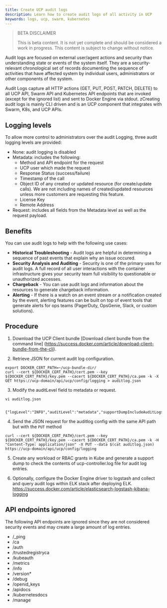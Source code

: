 ```yaml
---
title: Create UCP audit logs
description: Learn how to create audit logs of all activity in UCP
keywords: logs, ucp, swarm, kubernetes
---
```


> BETA DISCLAIMER
>
> This is beta content. It is not yet complete and should be considered a work in progress. This content is subject to change without notice.

Audit logs are focused on external user/agent actions and security than understanding state or events of the system itself. They are a security-relevant chronological set of records documenting the sequence of activities that have affected system by individual users, administrators or other components of the system.

Audit Logs capture all HTTP actions (GET, PUT, POST, PATCH, DELETE) to all UCP API, Swarm API and Kubernetes API endpoints that are invoked (except for the ignored list) and sent to Docker Engine via stdout. zCreating audit logs is mainly CLI driven and is an UCP component that integrates with Swarm, K8s, and UCP APIs.

## Logging levels

To allow more control to administrators over the audit Logging, three audit logging levels are provided:

- None: audit logging is disabled
- Metadata: includes the following:
    - Method and API endpoint for the request
    - UCP user which made the request
    - Response Status (success/failure)
    - Timestamp of the call
    - Object ID of any created or updated resource (for create/update calls). We are not including names of created/updated resources unless more customers are requesting this feature.
    - License Key
    - Remote Address
- Request: includes all fields from the Metadata level as well as the request payload.

## Benefits

You can use audit logs to help with the following use cases:

- **Historical Troubleshooting** - Audit logs are helpful in determining a sequence of past events that explain why an issue occured.
- **Security Analysis and Auditing** - Security is one of the primary uses for audit logs. A full record of all user interactions with the container infrastructure gives your security team full visibility to questionable or unauthorized accesses.
- **Chargeback** - You can use audit logs and information about the resources to generate chargeback information.
- **Alerting** - If there is a watch on an event stream or a notification created by the event, alerting features can be built on top of event tools that generate alerts for ops teams (PagerDuty, OpsGenie, Slack, or custom solutions).

## Procedure

1. Download the UCP Client bundle [Download client bundle from the command line] (https://success.docker.com/article/download-client-bundle-from-the-cli).

2.  Retrieve JSON for current audit log configuration.
```
export DOCKER_CERT_PATH=~/ucp-bundle-dir/
curl --cert ${DOCKER_CERT_PATH}/cert.pem --key ${DOCKER_CERT_PATH}/key.pem --cacert ${DOCKER_CERT_PATH}/ca.pem -k -X GET https://ucp-domain/api/ucp/config/logging > auditlog.json
```
3. Modify the auditLevel field to metadata or request.
```
vi auditlog.json

 {"logLevel":"INFO","auditLevel":"metadata","supportDumpIncludeAuditLogs":false}
 ```
4. Send the JSON request for the auditlog config with the same API path but with the `PUT` method
```
curl --cert ${DOCKER_CERT_PATH}/cert.pem --key ${DOCKER_CERT_PATH}/key.pem --cacert ${DOCKER_CERT_PATH}/ca.pem -k -H "Content-Type: application/json" -X PUT --data $(cat auditlog.json) https://ucp-domain/api/ucp/config/logging
```

5. Create any workload or RBAC grants in Kube and generate a support dump to check the contents of ucp-controller.log file for audit log entries.

6. Optionally, configure the Docker Engine driver to logstash and collect and query audit logs within ELK stack after deploying ELK. https://success.docker.com/article/elasticsearch-logstash-kibana-logging

## API endpoints ignored

The following API endpoints are ignored since they are not considered security events and may create a large amount of log entries.

- /_ping
- /ca
- /auth
- /trustedregistryca
- /kubeauth
- /metrics
- /info
- /version*
- /debug
- /openid_keys
- /apidocs
- /kubernetesdocs
- /manage
